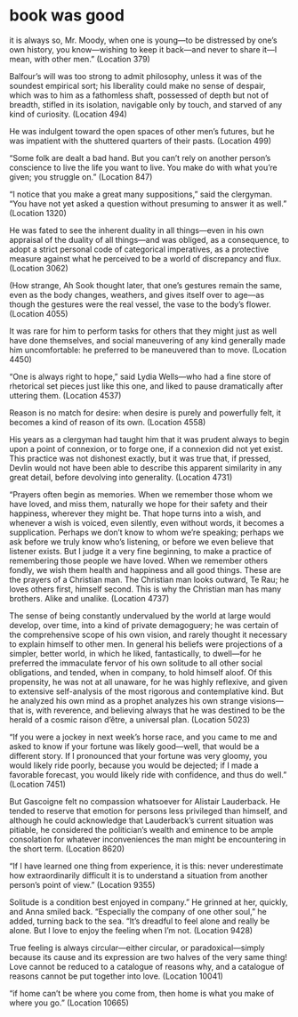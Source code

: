 # book was good

it is always so, Mr. Moody, when one is young—to be distressed by one’s own history, you know—wishing to keep it back—and never to share it—I mean, with other men.” (Location 379)

Balfour’s will was too strong to admit philosophy, unless it was of the soundest empirical sort; his liberality could make no sense of despair, which was to him as a fathomless shaft, possessed of depth but not of breadth, stifled in its isolation, navigable only by touch, and starved of any kind of curiosity. (Location 494)

He was indulgent toward the open spaces of other men’s futures, but he was impatient with the shuttered quarters of their pasts. (Location 499)

“Some folk are dealt a bad hand. But you can’t rely on another person’s conscience to live the life you want to live. You make do with what you’re given; you struggle on.” (Location 847)

“I notice that you make a great many suppositions,” said the clergyman. “You have not yet asked a question without presuming to answer it as well.” (Location 1320)

He was fated to see the inherent duality in all things—even in his own appraisal of the duality of all things—and was obliged, as a consequence, to adopt a strict personal code of categorical imperatives, as a protective measure against what he perceived to be a world of discrepancy and flux. (Location 3062)

(How strange, Ah Sook thought later, that one’s gestures remain the same, even as the body changes, weathers, and gives itself over to age—as though the gestures were the real vessel, the vase to the body’s flower. (Location 4055)

It was rare for him to perform tasks for others that they might just as well have done themselves, and social maneuvering of any kind generally made him uncomfortable: he preferred to be maneuvered than to move. (Location 4450)

“One is always right to hope,” said Lydia Wells—who had a fine store of rhetorical set pieces just like this one, and liked to pause dramatically after uttering them. (Location 4537)

Reason is no match for desire: when desire is purely and powerfully felt, it becomes a kind of reason of its own. (Location 4558)

His years as a clergyman had taught him that it was prudent always to begin upon a point of connexion, or to forge one, if a connexion did not yet exist. This practice was not dishonest exactly, but it was true that, if pressed, Devlin would not have been able to describe this apparent similarity in any great detail, before devolving into generality. (Location 4731)

“Prayers often begin as memories. When we remember those whom we have loved, and miss them, naturally we hope for their safety and their happiness, wherever they might be. That hope turns into a wish, and whenever a wish is voiced, even silently, even without words, it becomes a supplication. Perhaps we don’t know to whom we’re speaking; perhaps we ask before we truly know who’s listening, or before we even believe that listener exists. But I judge it a very fine beginning, to make a practice of remembering those people we have loved. When we remember others fondly, we wish them health and happiness and all good things. These are the prayers of a Christian man. The Christian man looks outward, Te Rau; he loves others first, himself second. This is why the Christian man has many brothers. Alike and unalike. (Location 4737)

The sense of being constantly undervalued by the world at large would develop, over time, into a kind of private demagoguery; he was certain of the comprehensive scope of his own vision, and rarely thought it necessary to explain himself to other men. In general his beliefs were projections of a simpler, better world, in which he liked, fantastically, to dwell—for he preferred the immaculate fervor of his own solitude to all other social obligations, and tended, when in company, to hold himself aloof. Of this propensity, he was not at all unaware, for he was highly reflexive, and given to extensive self-analysis of the most rigorous and contemplative kind. But he analyzed his own mind as a prophet analyzes his own strange visions—that is, with reverence, and believing always that he was destined to be the herald of a cosmic raison d’être, a universal plan. (Location 5023)

“If you were a jockey in next week’s horse race, and you came to me and asked to know if your fortune was likely good—well, that would be a different story. If I pronounced that your fortune was very gloomy, you would likely ride poorly, because you would be dejected; if I made a favorable forecast, you would likely ride with confidence, and thus do well.” (Location 7451)

But Gascoigne felt no compassion whatsoever for Alistair Lauderback. He tended to reserve that emotion for persons less privileged than himself, and although he could acknowledge that Lauderback’s current situation was pitiable, he considered the politician’s wealth and eminence to be ample consolation for whatever inconveniences the man might be encountering in the short term. (Location 8620)

“If I have learned one thing from experience, it is this: never underestimate how extraordinarily difficult it is to understand a situation from another person’s point of view.” (Location 9355)

Solitude is a condition best enjoyed in company.” He grinned at her, quickly, and Anna smiled back. “Especially the company of one other soul,” he added, turning back to the sea. “It’s dreadful to feel alone and really be alone. But I love to enjoy the feeling when I’m not. (Location 9428)

True feeling is always circular—either circular, or paradoxical—simply because its cause and its expression are two halves of the very same thing! Love cannot be reduced to a catalogue of reasons why, and a catalogue of reasons cannot be put together into love. (Location 10041)

“if home can’t be where you come from, then home is what you make of where you go.” (Location 10665)
